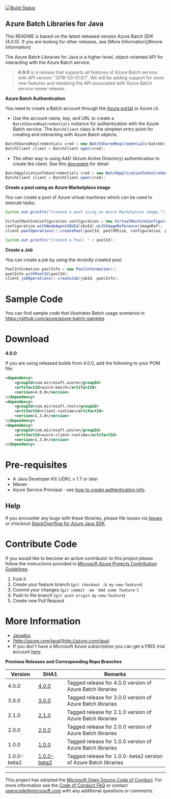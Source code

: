 ﻿[![Build Status](https://travis-ci.org/Azure/azure-batch-sdk-for-java.svg?style=flat-square&label=build)](https://travis-ci.org/Azure/azure-batch-sdk-for-java)

## Azure Batch Libraries for Java

This README is based on the latest released version Azure Batch SDK (4.0.0). If you are looking for other releases, see [More Information](#more information)

The Azure Batch Libraries for Java is a higher-level, object-oriented API for interacting with the Azure Batch service.


> **4.0.0** is a release that supports all features of Azure Batch service with API version "2018-03-01.6.1". We will be adding support for more new features and tweaking the API associated with Azure Batch service newer release.

**Azure Batch Authentication**

You need to create a Batch account through the [Azure portal](https://portal.azure.com) or Azure cli. 

* Use the account name, key, and URL to create a `BatchSharedKeyCredentials` instance for authentication with the Azure Batch service.
The `BatchClient` class is the simplest entry point for creating and interacting with Azure Batch objects.

```java
BatchSharedKeyCredentials cred = new BatchSharedKeyCredentials(batchUri, batchAccount, batchKey);
BatchClient client = BatchClient.open(cred);
```

* The other way is using AAD (Azure Active Directory) authentication to create the client. See this [document](https://docs.microsoft.com/en-us/azure/batch/batch-aad-auth) for detail.

```java
BatchApplicationTokenCredentials cred = new BatchApplicationTokenCredentials(batchEndpoint, clientId, applicationSecret, applicationDomain, null, null);
BatchClient client = BatchClient.open(cred);
```

**Create a pool using an Azure Marketplace image**

You can create a pool of Azure virtual machines which can be used to execute tasks.

```java
System.out.println("Created a pool using an Azure Marketplace image.");

VirtualMachineConfiguration configuration = new VirtualMachineConfiguration();
configuration.withNodeAgentSKUId(skuId).withImageReference(imageRef);
client.poolOperations().createPool(poolId, poolVMSize, configuration, poolVMCount);

System.out.println("Created a Pool: " + poolId);
```

**Create a Job**

You can create a job by using the recently created pool.

```java
PoolInformation poolInfo = new PoolInformation();
poolInfo.withPoolId(poolId);
client.jobOperations().createJob(jobId, poolInfo);
```

# Sample Code

You can find sample code that illustrates Batch usage scenarios in https://github.com/azure/azure-batch-samples


# Download


**4.0.0**

If you are using released builds from 4.0.0, add the following to your POM file:

```xml
<dependency>
    <groupId>com.microsoft.azure</groupId>
    <artifactId>azure-batch</artifactId>
    <version>4.0.0</version>
</dependency>
<dependency>
    <groupId>com.microsoft.rest</groupId>
    <artifactId>client-runtime</artifactId>
    <version>1.3.0</version>
</dependency>
<dependency>
    <groupId>com.microsoft.azure</groupId>
    <artifactId>azure-client-runtime</artifactId>
    <version>1.3.0</version>
</dependency>
```

# Pre-requisites

- A Java Developer Kit (JDK), v 1.7 or later
- Maven
- Azure Service Principal - see [how to create authentication info](./AUTH.md).


## Help

If you encounter any bugs with these libraries, please file issues via [Issues](https://github.com/Azure/azure-batch-sdk-for-java/issues) or checkout [StackOverflow for Azure Java SDK](http://stackoverflow.com/questions/tagged/azure-java-sdk).

# Contribute Code

If you would like to become an active contributor to this project please follow the instructions provided in [Microsoft Azure Projects Contribution Guidelines](http://azure.github.io/guidelines.html).

1. Fork it
2. Create your feature branch (`git checkout -b my-new-feature`)
3. Commit your changes (`git commit -am 'Add some feature'`)
4. Push to the branch (`git push origin my-new-feature`)
5. Create new Pull Request

# More Information
* [Javadoc](http://azure.github.io/azure-sdk-for-java)
* [http://azure.com/java](http://azure.com/java)
* If you don't have a Microsoft Azure subscription you can get a FREE trial account [here](http://go.microsoft.com/fwlink/?LinkId=330212)

**Previous Releases and Corresponding Repo Branches**

| Version           | SHA1                                                                                      | Remarks                                               |
|-------------------|-------------------------------------------------------------------------------------------|-------------------------------------------------------|
| 4.0.0             | [4.0.0](https://github.com/Azure/azure-batch-sdk-for-java/tree/master)                          | Tagged release for 4.0.0 version of Azure Batch libraries |
| 3.0.0             | [3.0.0](https://github.com/Azure/azure-batch-sdk-for-java/releases/tag/v3.0.0)                          | Tagged release for 3.0.0 version of Azure Batch libraries |
| 2.1.0             | [2.1.0](https://github.com/Azure/azure-batch-sdk-for-java/releases/tag/v2.1.0)                          | Tagged release for 2.1.0 version of Azure Batch libraries |
| 2.0.0             | [2.0.0](https://github.com/Azure/azure-batch-sdk-for-java/releases/tag/v2.0.0)                          | Tagged release for 2.0.0 version of Azure Batch libraries |
| 1.0.0             | [1.0.0](https://github.com/Azure/azure-batch-sdk-for-java/releases/tag/v1.0.0)                          | Tagged release for 1.0.0 version of Azure Batch libraries |
| 1.0.0-beta2       | [1.0.0-beta2](https://github.com/Azure/azure-sdk-for-java/tree/1.0.0-beta2)               | Tagged release for 1.0.0-beta2 version of Azure Batch libraries |

---

This project has adopted the [Microsoft Open Source Code of Conduct](https://opensource.microsoft.com/codeofconduct/). For more information see the [Code of Conduct FAQ](https://opensource.microsoft.com/codeofconduct/faq/) or contact [opencode@microsoft.com](mailto:opencode@microsoft.com) with any additional questions or comments.

